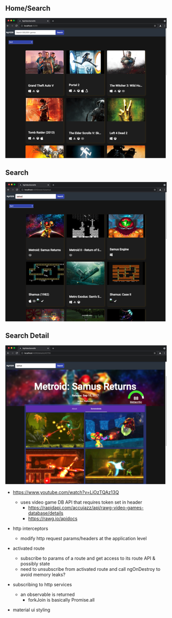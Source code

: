 ## Home/Search
<img src="./screenshots/one.png" width="750">

## Search
<img src="./screenshots/two.png" width="750">

## Search Detail
<img src="./screenshots/three.png" width="750">



- https://www.youtube.com/watch?v=LiOzTQAz13Q
  - uses video game DB API that requires token set in header
    - https://rapidapi.com/accujazz/api/rawg-video-games-database/details
    - https://rawg.io/apidocs


- http interceptors 
  - modify http request params/headers at the application level 


- activated route 
  - subscribe to params of a route and get access to its route API & possibly state
  - need to unsubscribe from activated route  and call ngOnDestroy to avoid memory leaks? 


- subscribing to http services
  - an observable is returned
    - forkJoin is basically Promise.all 

- material ui styling